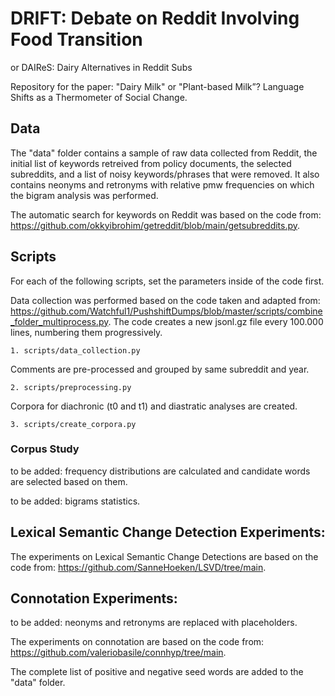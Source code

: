 # DRIFT: Debate on Reddit Involving Food Transition
or DAIReS: Dairy Alternatives in Reddit Subs

Repository for the paper: "Dairy Milk" or "Plant-based Milk”? Language Shifts as a Thermometer of Social Change.

## Data

The "data" folder contains a sample of raw data collected from Reddit, the initial list of keywords retreived from policy documents, the selected subreddits, and a list of noisy keywords/phrases that were removed. It also contains neonyms and retronyms with relative pmw frequencies on which the bigram analysis was performed.

The automatic search for keywords on Reddit was based on the code from: https://github.com/okkyibrohim/getreddit/blob/main/getsubreddits.py.

## Scripts

For each of the following scripts, set the parameters inside of the code first. 

Data collection was performed based on the code taken and adapted from: https://github.com/Watchful1/PushshiftDumps/blob/master/scripts/combine_folder_multiprocess.py.
The code creates a new jsonl.gz file every 100.000 lines, numbering them progressively. 

```
1. scripts/data_collection.py
```

Comments are pre-processed and grouped by same subreddit and year. 

```
2. scripts/preprocessing.py
```

Corpora for diachronic (t0 and t1) and diastratic analyses are created.

```
3. scripts/create_corpora.py
```

### Corpus Study

to be added: frequency distributions are calculated and candidate words are selected based on them.

to be added: bigrams statistics.

## Lexical Semantic Change Detection Experiments:

The experiments on Lexical Semantic Change Detections are based on the code from: https://github.com/SanneHoeken/LSVD/tree/main.

## Connotation Experiments:

to be added: neonyms and retronyms are replaced with placeholders.

The experiments on connotation are based on the code from: https://github.com/valeriobasile/connhyp/tree/main.

The complete list of positive and negative seed words are added to the "data" folder.
